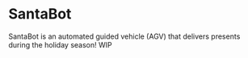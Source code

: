 # SantaBot
SantaBot is an automated guided vehicle (AGV) that delivers presents during the holiday season! WIP

